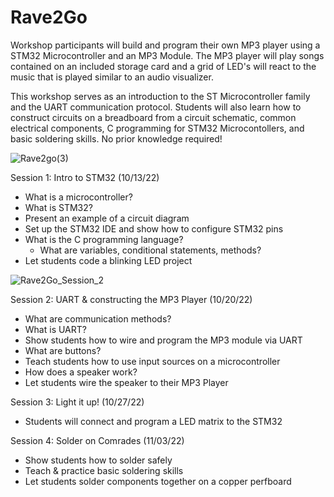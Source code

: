 # Rave2Go
Workshop participants will build and program their own MP3 player using a STM32 Microcontroller and an MP3 Module. The MP3 player will play songs contained on an included storage card and a grid of LED's will react to the music that is played similar to an audio visualizer.

This workshop serves as an introduction to the ST Microcontroller family and the UART communication protocol. Students will also learn how to construct circuits on a breadboard from a circuit schematic, common electrical components, C programming for STM32 Microcontollers, and basic soldering skills. No prior knowledge required!
 
![Rave2go(3)](https://user-images.githubusercontent.com/25860232/196050527-c29515f6-4a42-48fa-b04e-8e4bf05a8d07.png)

Session 1: Intro to STM32 (10/13/22)
  - What is a microcontroller?
  - What is STM32?
  - Present an example of a circuit diagram
  - Set up the STM32 IDE and show how to configure STM32 pins
  - What is the C programming language?
      - What are variables, conditional statements, methods?
  - Let students code a blinking LED project

![Rave2Go_Session_2](https://user-images.githubusercontent.com/25860232/195998130-08edfeb0-eb30-4636-92e1-5680c82fe9d6.png)

Session 2: UART & constructing the MP3 Player (10/20/22)
  - What are communication methods?
  - What is UART?
  - Show students how to wire and program the MP3 module via UART
  - What are buttons?
  - Teach students how to use input sources on a microcontroller
  - How does a speaker work?
  - Let students wire the speaker to their MP3 Player

Session 3: Light it up! (10/27/22)
  - Students will connect and program a LED matrix to the STM32
 
Session 4: Solder on Comrades (11/03/22)
  - Show students how to solder safely
  - Teach & practice basic soldering skills
  - Let students solder components together on a copper perfboard
  

